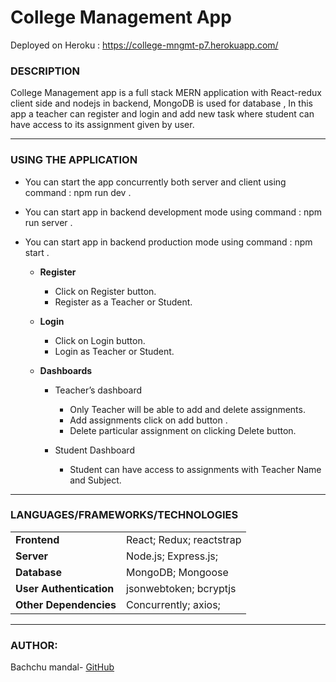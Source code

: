 # College Management App

Deployed on Heroku : https://college-mngmt-p7.herokuapp.com/

### DESCRIPTION
College Management app is a full stack MERN application with React-redux client side and nodejs in backend, MongoDB is used for database , In this app a teacher can register and login and add new task where student can have access to its assignment given by user.

---

### USING THE APPLICATION

* You can start the app concurrently both server and client using command : npm run dev .

* You can start app in backend development mode using command : npm run server .

* You can start app in backend production mode using command : npm start .

    * **Register**
        - Click on Register button.
        - Register as a Teacher or Student.

    * **Login**
        - Click on Login button.
        - Login as Teacher or Student.

    * **Dashboards**
        * Teacher’s dashboard
            - Only Teacher will be able to add and delete assignments.
            - Add assignments click on add button .
            - Delete particular assignment on clicking Delete button.

        * Student Dashboard
            - Student can have access to assignments with Teacher Name and Subject.
            


---

### LANGUAGES/FRAMEWORKS/TECHNOLOGIES
| | |
| ------ | ------ |
| **Frontend** | React; Redux; reactstrap |
| **Server** | Node.js; Express.js; |
| **Database** | MongoDB; Mongoose |
| **User Authentication** | jsonwebtoken; bcryptjs |
| **Other Dependencies** | Concurrently; axios; |

---

### AUTHOR:
Bachchu mandal- [GitHub](https://github.com/bachchuhit/college_management_portal)
